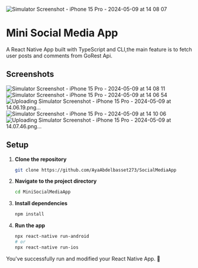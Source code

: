 ![Simulator Screenshot - iPhone 15 Pro - 2024-05-09 at 14 08 07](https://github.com/AyaAbdelbasset273/SocialMediaApp/assets/52222745/32b80aa8-9688-4464-91a3-fd397f948e0b)
# Mini Social Media App
A React Native App built with TypeScript and CLI,the main feature is to fetch user posts and comments from GoRest Api.

## Screenshots
![Simulator Screenshot - iPhone 15 Pro - 2024-05-09 at 14 08 11](https://github.com/AyaAbdelbasset273/SocialMediaApp/assets/52222745/9f392e6f-bf85-4521-931f-97a501065f8b)
![Simulator Screenshot - iPhone 15 Pro - 2024-05-09 at 14 06 54](https://github.com/AyaAbdelbasset273/SocialMediaApp/assets/52222745/711e29ff-e1c1-44ed-b038-2f1f55108d2a)
![Uploading Simulator Screenshot - iPhone 15 Pro - 2024-05-09 at 14.06.19.png…]()
![Simulator Screenshot - iPhone 15 Pro - 2024-05-09 at 14 10 06](https://github.com/AyaAbdelbasset273/SocialMediaApp/assets/52222745/753f5071-66bb-44cd-9dc9-9e44bb1e94b1)
![Uploading Simulator Screenshot - iPhone 15 Pro - 2024-05-09 at 14.07.46.png…]()

## Setup

1. **Clone the repository**
    ```bash
    git clone https://github.com/AyaAbdelbasset273/SocialMediaApp
    ```

2. **Navigate to the project directory**
    ```bash
    cd MiniSocialMediaApp
    ```

3. **Install dependencies**
    ```bash
    npm install
    ```

4. **Run the app**
    ```bash
    npx react-native run-android
    # or
    npx react-native run-ios
    ```

You've successfully run and modified your React Native App. :partying_face:

